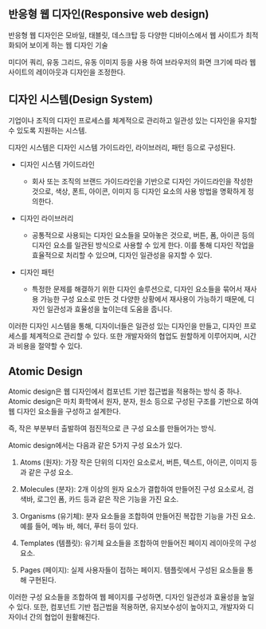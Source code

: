 ## 반응형 웹 디자인(Responsive web design)

반응형 웹 디자인은 모바일, 태블릿, 데스크탑 등 다양한 디바이스에서 웹 사이트가 최적화되어 보이게 하는 웹 디자인 기술

미디어 쿼리, 유동 그리드, 유동 이미지 등을 사용 하여 브라우저의 화면 크기에 따라 웹 사이트의 레이아웃과 디자인을 조정한다.

## 디자인 시스템(Design System)

기업이나 조직의 디자인 프로세스를 체계적으로 관리하고 일관성 있는 디자인을 유지할 수 있도록 지원하는 시스템.

디자인 시스템은 디자인 시스템 가이드라인, 라이브러리, 패턴 등으로 구성된다.

- 디자인 시스템 가이드라인
  - 회사 또는 조직의 브랜드 가이드라인을 기반으로 디자인 가이드라인을 작성한 것으로, 색상, 폰트, 아이콘, 이미지 등 디자인 요소의 사용 방법을 명확하게 정의한다.

- 디자인 라이브러리
  - 공통적으로 사용되는 디자인 요소들을 모아놓은 것으로, 버튼, 폼, 아이콘 등의 디자인 요소를 일관된 방식으로 사용할 수 있게 한다.
  이를 통해 디자인 작업을 효율적으로 처리할 수 있으며, 디자인 일관성을 유지할 수 있다.

- 디자인 패턴
  - 특정한 문제를 해결하기 위한 디자인 솔루션으로, 디자인 요소들을 묶어서 재사용 가능한 구성 요소로 만든 것
  다양한 상황에서 재사용이 가능하기 때문에, 디자인 일관성과 효율성을 높이는데 도움을 줍니다.

이러한 디자인 시스템을 통해, 디자이너들은 일관성 있는 디자인을 만들고, 디자인 프로세스를 체계적으로 관리할 수 있다.
또한 개발자와의 협업도 원할하게 이루어지며, 시간과 비용을 절약할 수 있다.

## Atomic Design

Atomic design은 웹 디자인에서 컴포넌트 기반 접근법을 적용하는 방식 중 하나.
Atomic design은 마치 화학에서 원자, 분자, 원소 등으로 구성된 구조를 기반으로 하여 웹 디자인 요소들을 구성하고 설계한다.

즉, 작은 부분부터 출발하여 점진적으로 큰 구성 요소를 만들어가는 방식.

Atomic design에서는 다음과 같은 5가지 구성 요소가 있다.

1. Atoms (원자): 가장 작은 단위의 디자인 요소로서, 버튼, 텍스트, 아이콘, 이미지 등과 같은 구성 요소.

2. Molecules (분자): 2개 이상의 원자 요소가 결합하여 만들어진 구성 요소로서, 검색바, 로그인 폼, 카드 등과 같은 작은 기능을 가진 요소.

3. Organisms (유기체): 분자 요소들을 조합하여 만들어진 복잡한 기능을 가진 요소. 예를 들어, 메뉴 바, 헤더, 푸터 등이 있다.

4. Templates (템플릿): 유기체 요소들을 조합하여 만들어진 페이지 레이아웃의 구성 요소.

5. Pages (페이지): 실제 사용자들이 접하는 페이지. 템플릿에서 구성된 요소들을 통해 구현된다.

이러한 구성 요소들을 조합하여 웹 페이지를 구성하면, 디자인 일관성과 효율성을 높일 수 있다.
또한, 컴포넌트 기반 접근법을 적용하면, 유지보수성이 높아지고, 개발자와 디자이너 간의 협업이 원활해진다.